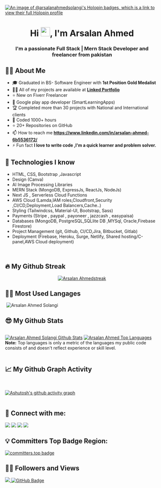 
[![An image of @arsalanahmedsolangi's Holopin badges, which is a link to view their full Holopin profile](https://holopin.me/arsalanahmedsolangi)](https://holopin.io/@arsalanahmedsolangi)

<h1 align="center">Hi <img src="https://raw.githubusercontent.com/MartinHeinz/MartinHeinz/master/wave.gif" width="30px">, I'm  Arsalan Ahmed</h1>
<h3 align="center">I'm a passionate Full Stack | Mern Stack Developer and freelancer from pakistan</h3>

<!--
**Arsalan-Ahmed-Solangi/Arsalan-Ahmed-Solangi** is a ✨ _special_ ✨ repository because its `README.md` (this file) appears on your GitHub profile.

Here are some ideas to get you started:

- 🔭 I’m currently working on ...
- 🌱 I’m currently learning ...
- 👯 I’m looking to collaborate on ...
- 🤔 I’m looking for help with ...
- 💬 Ask me about ...
- 📫 How to reach me: ...
- 😄 Pronouns: ...
- ⚡ Fun fact: ...
-->

## 🙋‍♂️ About Me
<!-- About Me Intro -->
- 🎓 Graduated in BS- Software Engineer with **1st Position Gold Medalist**
- 👨‍💻 All of my projects are available at **[Linked Portfolio](https://www.linkedin.com/in/arsalan-ahmed-6b5536172/)**
- ⭐ New on Fiverr Freelancer
- 🤠 Google play app developer (SmartLearningApps) 
- 🏆 Completed more than 30 projects with National and International clients
- 🤠 Coded 1000+ hours
- ⭐ 20+ Repositories on GitHub
- 📫 How to reach me **https://www.linkedin.com/in/arsalan-ahmed-6b5536172/**
- ⚡ Fun fact **I love to write code ,I'm a quick learner and problem solver.**


## 🚀 Technologies I know
<!-- Technologies -->
- HTML, CSS, Bootstrap ,Javascript
- Design (Canva)
- AI Image Processing Libraries
- MERN Stack (MongoDB, ExpressJs, ReactJs, NodeJs)
- Next JS , Serverless Cloud Functions
- AWS Cloud (Lamda,IAM roles,Cloudfront,Security ,CI/CD,Deployment,Load Balancers,Cache..)
- Styling (Tailwindcss, Material-UI, Bootstrap, Sass)
- Payments (Stripe , paypal , payoneer , jazzcash , easypaisa)
- Databases (MongoDB, PostgreSQL,SQLlite DB ,MYSql, Oracle,Firebase Firestore)
- Project Management (git, Github, CI/CD,Jira, Bitbucket, Gitlab)
- Deployment (Firebase, Heroku, Surge, Netlify, Shared hosting/C-panel,AWS Cloud deployment)

<br/>


## 🔥 My Github Streak
<p align="center">
    <a href="https://github.com/Arsalan-Ahmed-Solangi/github-readme-streak-stats">
        <img title="🔥 Get streak stats for your profile at git.io/streak-stats" alt="Arsalan Ahmedstreak" src="https://github-readme-streak-stats.herokuapp.com/?user=arsalan-ahmed-solangi&theme=black-ice&hide_border=true&stroke=0000&background=060A0CD0"/>
    </a>
</p>

## 👨‍💻 Most Used Langages
<p>&nbsp;<img src="https://github-readme-stats.vercel.app/api/top-langs?username=Arsalan-Ahmed-Solangi&show_icons=true&locale=en&theme=react&hide_border=true&bg_color=0D1117" alt="Arsalan Ahmed Solangi"/></p>


## 😎 My Github Stats

  <br/>
    <a href="https://github.com/arsalan-ahmed-solangi/github-readme-stats"><img alt="Arsalan Ahmed Solangi Github Stats" src="https://github-readme-stats.vercel.app/api?username=arsalan-ahmed-solangi&show_icons=true&count_private=true&theme=react&hide_border=true&bg_color=0D1117" /></a>
  <a href="https://github.com/arsalan-ahmed-solangi/github-readme-stats"><img alt="Arsalan Ahmed Top Languages" src="https://github-readme-stats.vercel.app/api/top-langs/?username=arsalan-ahmed-solangi&langs_count=8&count_private=true&layout=compact&theme=react&hide_border=true&bg_color=0D1117" /></a>
  <br/>
  <b>Note:</b> Top languages is only a metric of the languages my public code consists of and doesn't reflect experience or skill level.


<br/>
<br/>

## 📈 My Github Graph Activity
<br/>

<!-- <a href="https://github.com/arsalan-ahmed-solangi/github-readme-activity-graph"><img alt="Arsalan Ahmed Solangi Activity Graph" src="https://activity-graph.herokuapp.com/graph?username=arsalan-ahmed-solangi&bg_color=0D1117&color=5BCDEC&line=5BCDEC&point=FFFFFF&hide_border=true" /></a> -->
[![Ashutosh's github activity graph](https://github-readme-activity-graph.cyclic.app/graph?username=Arsalan-Ahmed-Solangi&bg_color=f7f7f7&color=9e4c98&line=9e4c98&point=b62b2b&area=true&hide_border=true)](https://github.com/ashutosh00710/github-readme-activity-graph)
<br/>
<br/>


## 🧷 Connect with me:
<p align="left">
<a href = "https://www.fiverr.com/arsalansolangi1"><img src="https://img.icons8.com/color/48/fiverr.png"/></a>
<a href = "https://www.linkedin.com/in/arsalan-ahmed-6b5536172/"><img src="https://img.icons8.com/fluent/48/000000/linkedin.png"/></a>
<a href = "https://www.instagram.com/solangi_arsalan/"><img src="https://img.icons8.com/fluent/48/000000/instagram-new.png"/></a>
<a href = "https://www.facebook.com/Arsolangi786"><img src="https://img.icons8.com/color/48/000000/facebook.png"/></a>



</p>

## 💡 Committers Top Badge Region:
[![committers.top badge](https://user-badge.committers.top/pakistan/arsalan-ahmed-solangi.svg)](https://user-badge.committers.top/pakistan/arsalan-ahmed-solangi)


## 🤙🏻 Followers and Views
<a href="https://github.com/Meghna-DAS/github-profile-views-counter">
    <img src="https://komarev.com/ghpvc/?username=arsalan-ahmed-solangi">
</a>
<a href="https://github.com/arsalan-ahmed-solangi?tab=followers"><img src="https://img.shields.io/github/followers/arsalan-ahmed-solangi?label=Followers&style=social" alt="GitHub Badge"></a>

